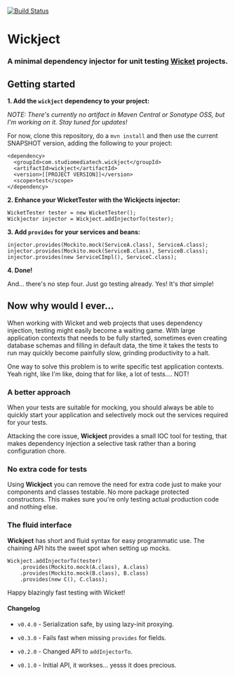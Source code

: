 [![Build Status](https://travis-ci.org/olle/wickject.png)](https://travis-ci.org/olle/wickject)

Wickject
========

### A minimal dependency injector for unit testing [Wicket](http://wicket.apache.org) projects.

## Getting started

__1. Add the `wickject` dependency to your project:__

_NOTE: There's currently no artifact in Maven Central or Sonatype OSS, but I'm working on it. Stay tuned for updates!_

For now, clone this repository, do a `mvn install` and then use the current SNAPSHOT version, adding the following to your project:

    <dependency>
      <groupId>com.studiomediatech.wickject</groupId>
      <artifactId>wickject</artifactId>
      <version>[[PROJECT VERSION]]</version>
      <scope>test</scope>
    </dependency>

__2. Enhance your WicketTester with the Wickjects injector:__

    WicketTester tester = new WicketTester();
    Wickjector injector = Wickject.addInjectorTo(tester);

    
__3. Add `provides` for your services and beans:__

    injector.provides(Mockito.mock(ServiceA.class), ServiceA.class);
    injector.provides(Mockito.mock(ServiceB.class), ServiceB.class);
    injector.provides(new ServiceCImpl(), ServiceC.class);
    
__4. Done!__

And... there's no step four. Just go testing already. Yes! It's _that_ simple!
    
## Now why would I ever...

When working with Wicket and web projects that uses dependency injection, testing might easily become a waiting game. With large application contexts that needs to be fully started, sometimes even creating database schemas and filling in default data, the time it takes the tests to run may quickly become painfully slow, grinding productivity to a halt.

One way to solve this problem is to write specific test application contexts. Yeah right, like I'm like, doing that for like, a lot of tests.... NOT!

### A better approach

When your tests are suitable for mocking, you should always be able to quickly start your application and selectively mock out the services required for your tests.

Attacking the core issue, __Wickject__ provides a small IOC tool for testing, that makes dependency injection a selective task rather than a boring configuration chore.

### No extra code for tests

Using __Wickject__ you can remove the need for extra code just to make your components and classes testable. No more package protected constructors. This makes sure you're only testing actual production code and nothing else.

### The fluid interface

__Wickject__ has short and fluid syntax for easy programmatic use. The chaining API hits the sweet spot when setting up mocks.

    Wickject.addInjectorTo(tester)
        .provides(Mockito.mock(A.class), A.class)
        .provides(Mockito.mock(B.class), B.class)
        .provides(new C(), C.class);
        
 
Happy blazingly fast testing with Wicket!

#### Changelog

* `v0.4.0` - Serialization safe, by using lazy-init proxying.

* `v0.3.0` - Fails fast when missing `provides` for fields.

* `v0.2.0` - Changed API to `addInjectorTo`.

* `v0.1.0` - Initial API, it workses... yesss it does precious.
